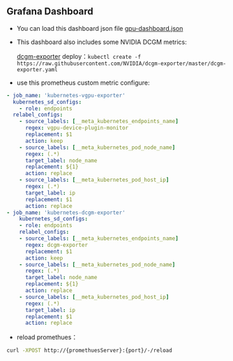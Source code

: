 ## Grafana Dashboard

- You can load this dashboard json file [gpu-dashboard.json](./gpu-dashboard.json)

- This dashboard also includes some NVIDIA DCGM metrics:

  [dcgm-exporter](https://github.com/NVIDIA/dcgm-exporter) deploy：`kubectl create -f https://raw.githubusercontent.com/NVIDIA/dcgm-exporter/master/dcgm-exporter.yaml`

- use this prometheus custom metric configure:

```yaml
- job_name: 'kubernetes-vgpu-exporter'
  kubernetes_sd_configs:
    - role: endpoints
  relabel_configs:
    - source_labels: [__meta_kubernetes_endpoints_name]
      regex: vgpu-device-plugin-monitor
      replacement: $1
      action: keep
    - source_labels: [__meta_kubernetes_pod_node_name]
      regex: (.*)
      target_label: node_name
      replacement: ${1}
      action: replace
    - source_labels: [__meta_kubernetes_pod_host_ip]
      regex: (.*)
      target_label: ip
      replacement: $1
      action: replace
- job_name: 'kubernetes-dcgm-exporter'
    kubernetes_sd_configs:
    - role: endpoints
    relabel_configs:
    - source_labels: [__meta_kubernetes_endpoints_name]
      regex: dcgm-exporter
      replacement: $1
      action: keep
    - source_labels: [__meta_kubernetes_pod_node_name]
      regex: (.*)
      target_label: node_name
      replacement: ${1}
      action: replace
    - source_labels: [__meta_kubernetes_pod_host_ip]
      regex: (.*)
      target_label: ip
      replacement: $1
      action: replace
```

- reload promethues：

```bash
curl -XPOST http://{promethuesServer}:{port}/-/reload
```
